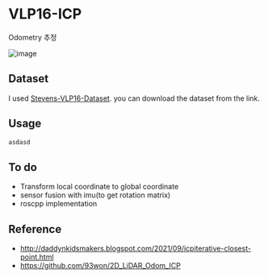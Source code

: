 # VLP16-ICP
Odometry 추정

![image](https://user-images.githubusercontent.com/86957779/229492425-9055fcee-f408-4cde-919e-2277f19c11e0.png)

## Dataset
I used [Stevens-VLP16-Dataset](https://github.com/TixiaoShan/Stevens-VLP16-Dataset). you can download the dataset from the link.

## Usage
```bash
asdasd
```

## To do
* Transform local coordinate to global coordinate
* sensor fusion with imu(to get rotation matrix)
* roscpp implementation

## Reference
* http://daddynkidsmakers.blogspot.com/2021/09/icpiterative-closest-point.html
* https://github.com/93won/2D_LiDAR_Odom_ICP
